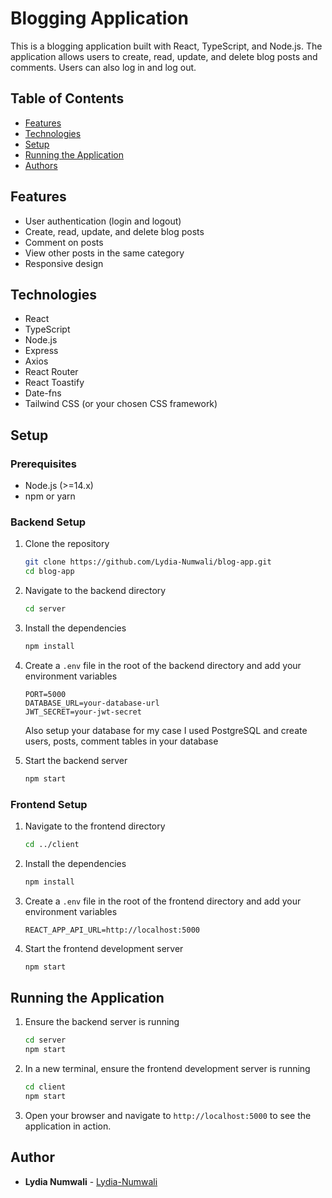 # Blogging Application

This is a blogging application built with React, TypeScript, and Node.js. The application allows users to create, read, update, and delete blog posts and comments. Users can also log in and log out.

## Table of Contents
- [Features](#features)
- [Technologies](#technologies)
- [Setup](#setup)
- [Running the Application](#running-the-application)
- [Authors](#authors)

## Features
- User authentication (login and logout)
- Create, read, update, and delete blog posts
- Comment on posts
- View other posts in the same category
- Responsive design

## Technologies
- React
- TypeScript
- Node.js
- Express
- Axios
- React Router
- React Toastify
- Date-fns
- Tailwind CSS (or your chosen CSS framework)

## Setup

### Prerequisites
- Node.js (>=14.x)
- npm or yarn

### Backend Setup
1. Clone the repository
    ```bash
    git clone https://github.com/Lydia-Numwali/blog-app.git
    cd blog-app
    ```

2. Navigate to the backend directory
    ```bash
    cd server
    ```

3. Install the dependencies
    ```bash
    npm install
    ```

4. Create a `.env` file in the root of the backend directory and add your environment variables
    ```env
    PORT=5000
    DATABASE_URL=your-database-url
    JWT_SECRET=your-jwt-secret
    ```
    Also setup your database for my case I used PostgreSQL and create users, posts, comment tables in your database

5. Start the backend server
    ```bash
    npm start
    ```

### Frontend Setup
1. Navigate to the frontend directory
    ```bash
    cd ../client
    ```

2. Install the dependencies
    ```bash
    npm install
    ```

3. Create a `.env` file in the root of the frontend directory and add your environment variables
    ```env
    REACT_APP_API_URL=http://localhost:5000
    ```

4. Start the frontend development server
    ```bash
    npm start
    ```

## Running the Application

1. Ensure the backend server is running
    ```bash
    cd server
    npm start
    ```

2. In a new terminal, ensure the frontend development server is running
    ```bash
    cd client
    npm start
    ```

3. Open your browser and navigate to `http://localhost:5000` to see the application in action.


## Author
- **Lydia Numwali** - [Lydia-Numwali](https://github.com/Lydia-Numwali)

